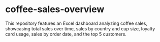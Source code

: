 # coffee-sales-overview
This repository features an Excel dashboard analyzing coffee sales, showcasing total sales over time, sales by country and cup size, loyalty card usage, sales by order date, and the top 5 customers.
